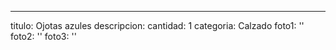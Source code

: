 ---
titulo: Ojotas azules
descripcion: 
cantidad: 1
categoria: Calzado
foto1: ''
foto2: ''
foto3: ''
